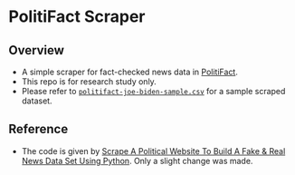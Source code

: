 # PolitiFact Scraper
## Overview
* A simple scraper for fact-checked news data in [PolitiFact](https://www.politifact.com/).
* This repo is for research study only.
* Please refer to [`politifact-joe-biden-sample.csv`](./politifact-joe-biden-sample.csv) for a sample scraped dataset.

## Reference
* The code is given by [Scrape A Political Website To Build A Fake & Real News Data Set Using Python](https://randerson112358.medium.com/scrape-a-political-website-for-fake-real-news-using-python-b4f5b2af830b). Only a slight change was made.